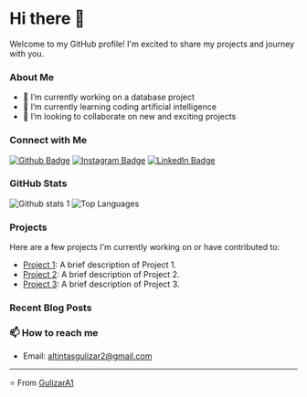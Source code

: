 # Hi there 👋

Welcome to my GitHub profile! I'm excited to share my projects and journey with you.

### About Me
- 🔭 I’m currently working on a database project
- 🌱 I’m currently learning coding artificial intelligence
- 👯 I’m looking to collaborate on new and exciting projects

### Connect with Me
[![Github Badge](https://img.shields.io/badge/-Github-000?style=flat-square&logo=Github&logoColor=white&link=https://github.com/GulizarA1)](https://github.com/GulizarA1) 
[![Instagram Badge](https://img.shields.io/badge/-Instagram-C13584?style=flat-square&logo=instagram&logoColor=white&link=https://instagram.com/yourusername)](https://instagram.com/yourusername) 
[![LinkedIn Badge](https://img.shields.io/badge/-LinkedIn-0077B5?style=flat-square&logo=linkedin&logoColor=white&link=https://linkedin.com/in/yourusername)](https://linkedin.com/in/yourusername)

### GitHub Stats
![Github stats 1](https://github-readme-stats.vercel.app/api?username=GulizarA1&show_icons=true&theme=radical) 
![Top Languages](https://github-readme-stats.vercel.app/api/top-langs/?username=GulizarA1&layout=compact&theme=radical)

### Projects
Here are a few projects I'm currently working on or have contributed to:

- [Project 1](https://github.com/GulizarA1/project1): A brief description of Project 1.
- [Project 2](https://github.com/GulizarA1/project2): A brief description of Project 2.
- [Project 3](https://github.com/GulizarA1/project3): A brief description of Project 3.

### Recent Blog Posts
<!-- BLOG-POST-LIST:START -->
<!-- BLOG-POST-LIST:END -->

### 📫 How to reach me
- Email: altintasgulizar2@gmail.com
---

⭐️ From [GulizarA1](https://github.com/GulizarA1)
